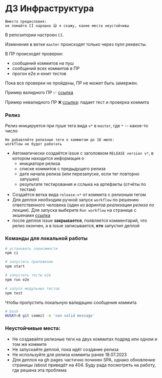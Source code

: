 # ДЗ Инфраструктура

```
Вместо предисловия:
не ломайте CI нарошно 😃 я скажу, какие места неустойчивы
```

В репозитории настроен `CI`.

Изменения в ветке `master` происходят только через пулл реквесты.

В ПР происходят проверки:

- сообщений коммитов на пуш
- сообщений всех коммитов в ПР
- прогон е2е и юнит тестов

Пока все проверки не пройдены, ПР не может быть замержен.

Пример валидного ПР ✅ [ссылка](https://github.com/neemkashu/unit-demo-cra-neemkashu/pull/13)

Пример невалидного ПР ❌ [ссылка](https://github.com/neemkashu/unit-demo-cra-neemkashu/pull/9): падает тест и проверка коммита

### Релиз

Релиз иницируется при пуше тега вида `v*` в `master`, где `*` -- какое-то число

```
Не добавляйте релизные теги к коммитам до 18 июля:
workflow не будет работать
```

- Автоматически создаётся issue с заголовком `RELEASE version v*`, в котором находится информация о
  - инициаторе релиза
  - списке коммитов с предыдущего релиза
  - дате начала релиза (или перезапуске, если тег повторно запушен)
  - результате тестирования и сслыка на артефакты (отчёты по тестам)
- Создаётся ветка вида `release-v*` от коммита с релизным тегом
- Для деплоя необходим ручной запуск `workflow` по решению ответственного человека (_один из варинтов реализации релиза по лекции_).
  Для запуска выберите `Run workflow` на странице с экшенами [ссылка](https://github.com/neemkashu/unit-demo-cra-neemkashu/actions/workflows/deploy.yml)
- после деплоя issue **закрывается**, появляется комментарий, что релиз окончен, а в issue записывается, **кто** запустил деплой

### Команды для локальной работы

```sh
# установить зависимости
npm ci

# запустить приложение
npm start

# запустить тесты е2е
npm run e2e

# запуск модульных тестов
npm test
```

Чтобы пропустить локальную валидацию сообщения коммита

```sh
# bash
HUSKY=0 git commit -m 'non valid message'
```

### Неустойчивые места:

- Не создавайте релизные теги на двух коммитах подряд или одном и том же коммите
- Не запускайте деплой, пока идёт создание релиза
- Не используйте для релиза коммиты ранее 18.07.2023
- Для деплоя на gh pages частично починен SPA, однако обновление страницы /about приведёт на 404. Буду рада посмотреть на работу, где решена эта проблема
